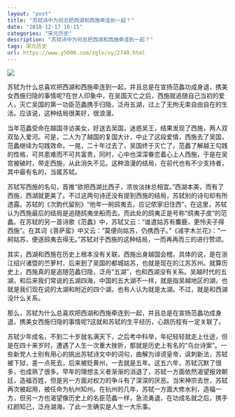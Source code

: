 ```yaml
---
layout: "post"
title: "苏轼诗中为何总把西湖和西施牵连到一起？"
date: "2018-12-17 16:15"
categories: "宋元历史"
description: "苏轼诗中为何总把西湖和西施牵连到一起？"
tags: 宋元历史
url: https://www.y5000.com/zgls/sy/2749.html
---
```






![](https://img.y5000.com/uploads/allimg/160610/4-1606102315102S.jpg)

苏轼为什么总喜欢把西湖和西施牵连到一起，并且总是在宣扬范蠡功成身退，携美女西施归隐的事情呢?在世人印象中，在吴国灭亡之后，西施就追随自己当初的爱人，灭亡吴国的第一功臣范蠡携手归隐，泛舟五湖，过上了无拘无束自由自在的生活。应该说，这种结局很美好，很浪漫。

当年范蠡受命在越国寻访美女，好送去吴国，迷惑吴王，结果发现了西施，两人双双坠入爱河。可是，二人为了越国的复国大计，中止了这段爱情，西施去了吴国，范蠡继续为勾践效命。一晃，二十年过去了，吴国终于灭亡了。范蠡了解越王勾践的性格，可共患难而不可共富贵，同时，心中也深深眷恋着心上人西施，于是在吴宫被破时，带走西施，从此消失不见。这种浪漫的结局，在前代也有不少支持者，其中最有名的，当属苏轼。

苏轼写西施的名句，首推“欲把西湖比西子，浓妆淡抹总相宜。”西湖本美，而有了西施，西湖就更美了。不过这两句诗还没有提到西施的结局，苏轼别的诗句却有所透露。苏轼的《次韵代留别》“他年一舸鸱夷去，应记侬家旧住西”，在这里，苏轼认为西施最后的结局是追随鸱夷坐船而去。而此处的鸱夷正是号称“鸱夷子皮”的范蠡。在苏轼的另一首诗歌《范蠡》中，苏轼又云：“谁遣姑苏有麋鹿，更怜夫子得西施”。在其词《菩萨蛮》中又云：“莫便向姑苏，仍携西子。”《减字木兰花》：“一舸姑苏，便逐鸱夷去得无。”苏轼对于西施的这种结局，一而再再而三的进行赞颂。

其实，西湖和西施在历史上根本没有关联，西施出身越国会稽，具体的说，是在浙江绍兴诸暨的苎萝村，后来到了吴国的都城姑苏，也就是现在的江苏苏州。就算历史上，西施真的是追随范蠡归隐，泛舟“五湖”，也和西湖没有关系。吴越时代的五湖，和后来我们常说的五湖四海，中国的五大湖不一样，就是指吴越地区的湖，也就是我们现在说的太湖和附近的四个湖，也有人认为就是太湖。不过，就是和西湖没什么关系。

那么，苏轼为什么总喜欢把西湖和西施牵连到一起，并且总是在宣扬范蠡功成身退，携美女西施归隐的事情呢?这就和苏轼的生平经历，心路历程有一定关联了。

苏轼少年成名，不到二十岁就名满天下，之后考中科举，年纪轻轻就走上仕途，但是在四十来岁时，遭遇了人生一次重大挫折，那就是历史上有名的“乌台诗案”。一些新党人士别有用心的挑出苏轼诗文中的词句，曲解为诽谤皇帝，讽刺新法，苏轼被下狱，差一点死去，后来被贬黄州，一去就是五年。这五六年，苏轼沉默了很多，也成熟了很多。早年的理想主义者渐渐的消退了，苏轼一方面依然渴望报效朝廷，造福百姓，但是另一方面对权力的争斗有了深深的厌恶。当宋神宗去世，苏轼再次被起用，被任命为杭州知州。在杭州的几年，苏轼一方面大修水利，造福一方，但另一方也渴望像历史上的名臣范蠡一样，急流勇退，在功成名就之后，携手红颜知己，泛舟湖海，了此一生确实是人生一大乐事。
